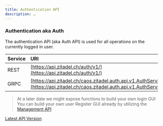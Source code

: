 ```yaml
---
title: Authentication API
description: …
---
```


### Authentication aka Auth

The authentication API (aka Auth API) is used for all operations on the currently logged in user.

| Service | URI                                                                                                                         |
|:--------|:----------------------------------------------------------------------------------------------------------------------------|
| REST    | [https://api.zitadel.ch/auth/v1/](https://api.zitadel.ch/auth/v1/)                                                          |
| GRPC    | [https://api.zitadel.ch/caos.zitadel.auth.api.v1.AuthService/](https://api.zitadel.ch/caos.zitadel.auth.api.v1.AuthService) |

> At a later date we might expose functions to build your own login GUI
> You can build your own user Register GUI already by utilizing the [Management API](#management)

[Latest API Version](https://github.com/caos/zitadel/blob/main/proto/zitadel/auth.proto)
